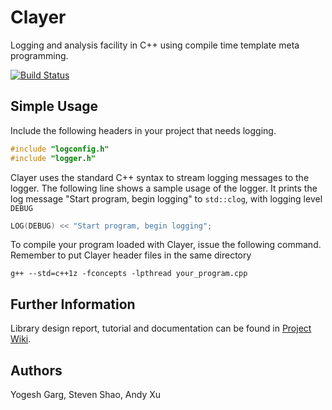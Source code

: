 # Clayer
Logging and analysis facility in C++ using compile time template meta programming.

[![Build Status](https://travis-ci.org/yogeshg/clayer.svg?branch=master)](https://travis-ci.org/yogeshg/clayer)

## Simple Usage
Include the following headers in your project that needs logging.

```cpp
#include "logconfig.h"
#include "logger.h"
```

Clayer uses the standard C++ syntax to stream logging messages to the logger. The following line shows a sample usage of the logger. It prints the log message "Start program, begin logging" to `std::clog`, with logging level `DEBUG`

```cpp
LOG(DEBUG) << "Start program, begin logging";
```

To compile your program loaded with Clayer, issue the following command. Remember to put Clayer header files in the same directory

```g++ --std=c++1z -fconcepts -lpthread your_program.cpp```

## Further Information
Library design report, tutorial and documentation can be found in [Project Wiki].

## Authors
Yogesh Garg, Steven Shao, Andy Xu

[Project Wiki]: https://github.com/yogeshg/clayer/wiki/
